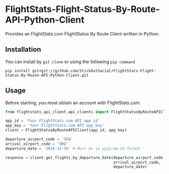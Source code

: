# FlightStats-Flight-Status-By-Route-API-Python-Client
Provides an FlightStats.com FlightStatus By Route Client written in Python.

## Installation
You can install by `git clone` or using the following `pip command`

```
pip install git+git://github.com/StickOutSocial/FlightStats-Flight-Status-By-Route-API-Python-Client.git
```

## Usage
Before starting, you must obtain an account with FlightStats.com.

```Python
from flightstats_api_client.api_clients import FlightStatusByRouteAPIClient

app_id = 'Your FlightStats.com API app_id'
app_key = 'Your FlightStats.com API app_key'
client = FlightStatusByRouteAPIClient(app_id, app_key)

departure_airport_code = 'SEA'
arrival_airport_code = 'ORD'
departure_date = '2016-12-19' # Must be in yyyy-mm-dd format

response = client.get_flights_by_departure_date(departure_airport_code,
                                                arrival_airport_code,
                                                departure_date)
```
